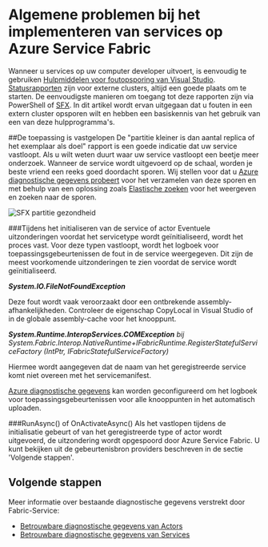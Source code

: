 <properties
   pageTitle="Problemen oplossen met gebeurtenistracering | Microsoft Azure"
   description="De meest voorkomende problemen bij het implementeren van services op Microsoft Azure Service Fabric."
   services="service-fabric"
   documentationCenter=".net"
   authors="mattrowmsft"
   manager="timlt"
   editor=""/>

<tags
   ms.service="service-fabric"
   ms.devlang="dotnet"
   ms.topic="article"
   ms.tgt_pltfrm="NA"
   ms.workload="NA"
   ms.date="03/31/2016"
   ms.author="mattrow"/>


# <a name="troubleshoot-common-issues-when-you-deploy-services-on-azure-service-fabric"></a>Algemene problemen bij het implementeren van services op Azure Service Fabric

Wanneer u services op uw computer developer uitvoert, is eenvoudig te gebruiken [Hulpmiddelen voor foutopsporing van Visual Studio](service-fabric-diagnostics-how-to-monitor-and-diagnose-services-locally.md). [Statusrapporten](service-fabric-view-entities-aggregated-health.md) zijn voor externe clusters, altijd een goede plaats om te starten. De eenvoudigste manieren om toegang tot deze rapporten zijn via PowerShell of [SFX](service-fabric-visualizing-your-cluster.md). In dit artikel wordt ervan uitgegaan dat u fouten in een extern cluster opsporen wilt en hebben een basiskennis van het gebruik van een van deze hulpprogramma's.

##<a name="application-crash"></a>De toepassing is vastgelopen
De "partitie kleiner is dan aantal replica of het exemplaar als doel" rapport is een goede indicatie dat uw service vastloopt. Als u wilt weten duurt waar uw service vastloopt een beetje meer onderzoek. Wanneer de service wordt uitgevoerd op de schaal, worden je beste vriend een reeks goed doordacht sporen.  Wij stellen voor dat u [Azure diagnostische gegevens probeert](service-fabric-diagnostics-how-to-setup-wad.md) voor het verzamelen van deze sporen en met behulp van een oplossing zoals [Elastische zoeken](service-fabric-diagnostic-how-to-use-elasticsearch.md) voor het weergeven en zoeken naar de sporen.

![SFX partitie gezondheid](./media/service-fabric-diagnostics-troubleshoot-common-scenarios/crashNewApp.png)

###<a name="during-service-or-actor-initialization"></a>Tijdens het initialiseren van de service of actor
Eventuele uitzonderingen voordat het servicetype wordt geïnitialiseerd, wordt het proces vast. Voor deze typen vastloopt, wordt het logboek voor toepassingsgebeurtenissen de fout in de service weergegeven.
Dit zijn de meest voorkomende uitzonderingen te zien voordat de service wordt geïnitialiseerd.

***System.IO.FileNotFoundException***

Deze fout wordt vaak veroorzaakt door een ontbrekende assembly-afhankelijkheden. Controleer de eigenschap CopyLocal in Visual Studio of in de globale assembly-cache voor het knooppunt.

***System.Runtime.InteropServices.COMException***
 *bij System.Fabric.Interop.NativeRuntime+IFabricRuntime.RegisterStatefulServiceFactory (IntPtr, IFabricStatefulServiceFactory)*
 
 Hiermee wordt aangegeven dat de naam van het geregistreerde service komt niet overeen met het servicemanifest.

[Azure diagnostische gegevens](service-fabric-diagnostics-how-to-setup-wad.md) kan worden geconfigureerd om het logboek voor toepassingsgebeurtenissen voor alle knooppunten in het automatisch uploaden.

###<a name="runasync-or-onactivateasync"></a>RunAsync() of OnActivateAsync()
Als het vastlopen tijdens de initialisatie gebeurt of van het geregistreerde type of actor wordt uitgevoerd, de uitzondering wordt opgespoord door Azure Service Fabric. U kunt bekijken uit de gebeurtenisbron providers beschreven in de sectie 'Volgende stappen'.

## <a name="next-steps"></a>Volgende stappen

Meer informatie over bestaande diagnostische gegevens verstrekt door Fabric-Service:

* [Betrouwbare diagnostische gegevens van Actors](service-fabric-reliable-actors-diagnostics.md)
* [Betrouwbare diagnostische gegevens van Services](service-fabric-reliable-services-diagnostics.md)
